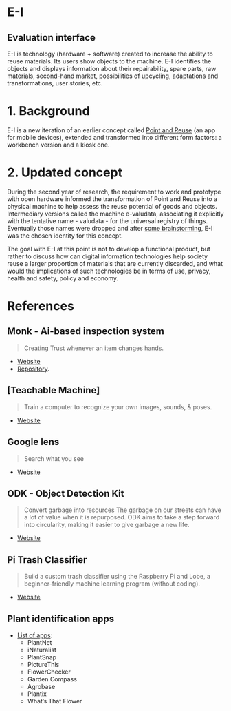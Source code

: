 # E-I
## Evaluation interface

E-I is technology (hardware + software) created to increase the ability to reuse materials. Its users show objects to the machine. E-I identifies the objects and displays information about their repairability, spare parts, raw materials, second-hand market, possibilities of upcycling, adaptations and transformations, user stories, etc.

# 1. Background

E-I is a new iteration of an earlier concept called [Point and Reuse](https://web.archive.org/web/*/https://is.efeefe.me/concepts/point-reuse) (an app for mobile devices), extended and transformed into different form factors: a workbench version and a kiosk one.

# 2. Updated concept

During the second year of research, the requirement to work and prototype with open hardware informed the transformation of Point and Reuse into a physical machine to help assess the reuse potential of goods and objects. Intermediary versions called the machine e-valudata, associating it explicitly with the tentative name - valudata - for the universal registry of things. Eventually those names were dropped and after [some brainstorming](../naming.md), E-I was the chosen identity for this concept.

The goal with E-I at this point is not to develop a functional product, but rather to discuss how can digital information technologies help society reuse a larger proportion of materials that are currently discarded, and what would the implications of such technologies be in terms of use, privacy, health and safety, policy and economy.

# References

## Monk - Ai-based inspection system

> Creating Trust whenever an item changes hands.

 - [Website](https://web.archive.org/web/*/https://monkvision.ai/#how-it-works)
 - [Repository](https://web.archive.org/web/*/https://github.com/Tessellate-Imaging/monk_v1).

## [Teachable Machine]

> Train a computer to recognize your own images, sounds, & poses.

 - [Website](https://web.archive.org/web/*/https://teachablemachine.withgoogle.com/)

## Google lens

> Search what you see

 - [Website](https://web.archive.org/web/*/https://lens.google.com)

## ODK - Object Detection Kit

> Convert garbage into resources The garbage on our streets can have a lot of value when it is repurposed. ODK aims to take a step forward into circularity, making it easier to give garbage a new life.

 - [Website](https://web.archive.org/web/*/https://odk.ai)

## Pi Trash Classifier

> Build a custom trash classifier using the Raspberry Pi and Lobe, a beginner-friendly machine learning program (without coding).

 - [Website](https://web.archive.org/web/*/https://hackster.io/jenfoxbot)

## Plant identification apps

- [List of apps](https://web.archive.org/web/20210127032917/https://youhadmeatgardening.com/best-plant-identification-app/):
  - PlantNet
  - iNaturalist
  - PlantSnap
  - PictureThis
  - FlowerChecker
  - Garden Compass
  - Agrobase
  - Plantix
  - What’s That Flower
